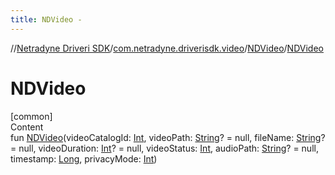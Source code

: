 ```yaml
---
title: NDVideo -
---
```

//[Netradyne Driveri SDK](../../index.md)/[com.netradyne.driverisdk.video](../index.md)/[NDVideo](index.md)/[NDVideo](-n-d-video.md)



# NDVideo  
[common]  
Content  
fun [NDVideo](-n-d-video.md)(videoCatalogId: [Int](https://kotlinlang.org/api/latest/jvm/stdlib/kotlin/-int/index.html), videoPath: [String](https://kotlinlang.org/api/latest/jvm/stdlib/kotlin/-string/index.html)? = null, fileName: [String](https://kotlinlang.org/api/latest/jvm/stdlib/kotlin/-string/index.html)? = null, videoDuration: [Int](https://kotlinlang.org/api/latest/jvm/stdlib/kotlin/-int/index.html)? = null, videoStatus: [Int](https://kotlinlang.org/api/latest/jvm/stdlib/kotlin/-int/index.html), audioPath: [String](https://kotlinlang.org/api/latest/jvm/stdlib/kotlin/-string/index.html)? = null, timestamp: [Long](https://kotlinlang.org/api/latest/jvm/stdlib/kotlin/-long/index.html), privacyMode: [Int](https://kotlinlang.org/api/latest/jvm/stdlib/kotlin/-int/index.html))  




